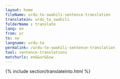 ```yaml
---
layout: home
fileName: urdu-to-swahili-sentence-translation
translatein: urdu_to_swahili
folderName : translate
lang: en
from: ur
to: sw
langname: urdu-to
permalink: /urdu-to-swahili-sentence-translation
tool: sentence-translations
matchurls: en&&ur&&sw
---
```

{% include section/translateinto.html %}
